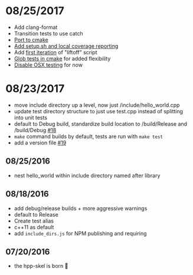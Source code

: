 # 08/25/2017

* Add clang-format
* Transition tests to use catch
* [Port to cmake](https://github.com/mapbox/hpp-skel/pull/24)
* [Add setup.sh and local coverage reporting](https://github.com/mapbox/hpp-skel/pull/27)
* Add [first iteration](https://github.com/mapbox/hpp-skel/pull/29) of "liftoff" script
* [Glob tests in cmake](https://github.com/mapbox/hpp-skel/pull/30) for added flexibility 
* [Disable OSX testing](https://github.com/mapbox/hpp-skel/pull/35) for now

# 08/23/2017

* move include directory up a level, now just /include/hello_world.cpp
* update test directory structure to just use test.cpp instead of splitting into unit tests
* default to Debug build, standardize build location to /build/Release and /build/Debug [#18](https://github.com/mapbox/hpp-skel/issues/18)
* `make` command builds by default, tests are run with `make test`
* add a version file [#19](https://github.com/mapbox/hpp-skel/issues/19)

## 08/25/2016

* nest hello_world within include directory named after library

## 08/18/2016

*	add debug/release builds + more aggressive warnings
*	default to Release
* Create test alias
*	c++11 as default
* add `include_dirs.js` for NPM publishing and requiring

## 07/20/2016

* the hpp-skel is born :baby:
